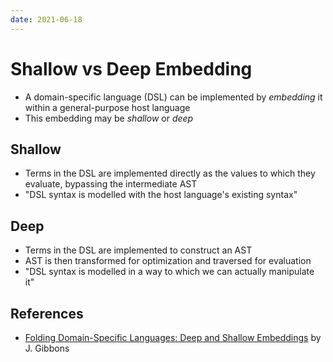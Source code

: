 ```yaml
---
date: 2021-06-18
---
```


# Shallow vs Deep Embedding

- A domain-specific language (DSL) can be implemented by _embedding_ it within a general-purpose host language
- This embedding may be _shallow_ or _deep_

## Shallow

- Terms in the DSL are implemented directly as the values to which they evaluate, bypassing the intermediate AST
- "DSL syntax is modelled with the host language's existing syntax"

## Deep

- Terms in the DSL are implemented to construct an AST
- AST is then transformed for optimization and traversed for evaluation
- "DSL syntax is modelled in a way to which we can actually manipulate it"

## References

- [Folding Domain-Specific Languages: Deep and Shallow Embeddings](https://www.cs.ox.ac.uk/people/jeremy.gibbons/publications/embedding-short.pdf) by J. Gibbons
